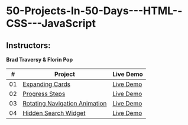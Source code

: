 # 50-Projects-In-50-Days---HTML--CSS---JavaScript

## Instructors:
**Brad Traversy & Florin Pop**

|  #  | Project                                                                                                                     | Live Demo                                                                         |
| :-: | --------------------------------------------------------------------------------------------------------------------------- | --------------------------------------------------------------------------------- |
| 01  | [Expanding Cards](https://github.com/morphy80/50-Projects-In-50-Days---HTML--CSS---JavaScript/tree/main/section_2-Expanding_Cards)                             | [Live Demo](https://50projects50days.com/projects/expanding-cards/)               |
| 02  | [Progress Steps](https://github.com/morphy80/50-Projects-In-50-Days---HTML--CSS---JavaScript/tree/main/section_3-Progress_Steps)                               | [Live Demo](https://50projects50days.com/projects/progress-steps/)                |
| 03  | [Rotating Navigation Animation](https://github.com/morphy80/50-Projects-In-50-Days---HTML--CSS---JavaScript/tree/main/section_4-Rotating_Navigation)                       | [Live Demo](https://50projects50days.com/projects/rotating-navigation-animation/) |
| 04  | [Hidden Search Widget](https://github.com/morphy80/50-Projects-In-50-Days---HTML--CSS---JavaScript/tree/main/section_5_Hidden_Search_Widget)                        | [Live Demo](https://50projects50days.com/projects/hidden-search-widget/)          |